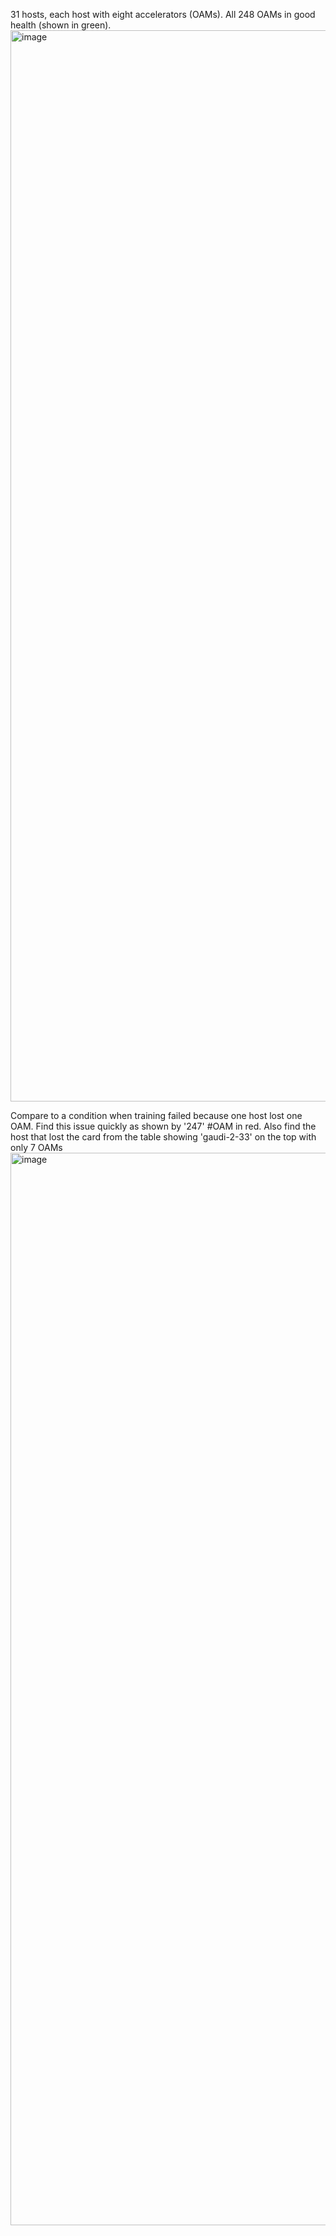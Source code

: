 
31 hosts, each host with eight accelerators (OAMs). All 248 OAMs in good health (shown in green).
<img width="1714" alt="image" src="https://github.com/user-attachments/assets/0baa5d88-8e44-429d-8452-34861c101efc">

Compare to a condition when training failed because one host lost one OAM. Find this issue quickly as shown by '247' #OAM in red. Also find the host that lost the card from the table showing 'gaudi-2-33' on the top with only 7 OAMs
<img width="1716" alt="image" src="https://github.com/user-attachments/assets/d83de828-1192-4168-ae75-8f46b608e49e">
